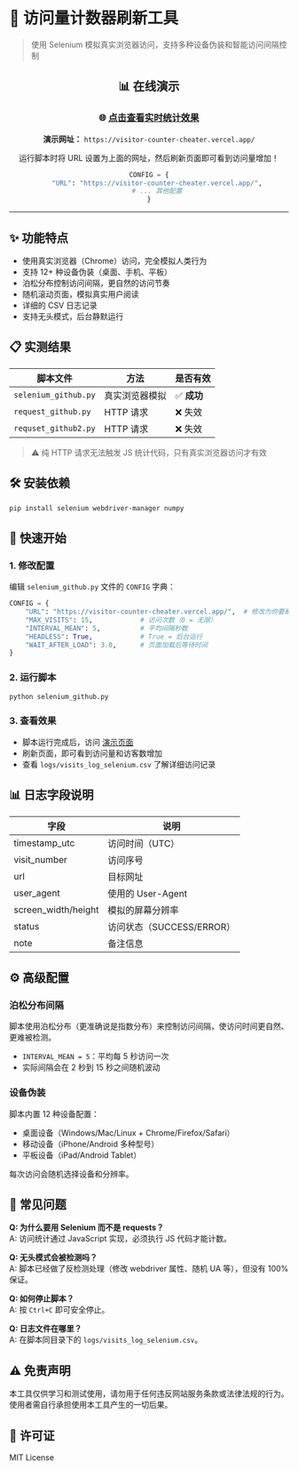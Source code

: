 # 🚀 访问量计数器刷新工具

> 使用 Selenium 模拟真实浏览器访问，支持多种设备伪装和智能访问间隔控制

<div align="center">

## 📊 在线演示

### 🌐 [点击查看实时统计效果](https://visitor-counter-cheater.vercel.app/)

**演示网址：** `https://visitor-counter-cheater.vercel.app/`

运行脚本时将 URL 设置为上面的网址，然后刷新页面即可看到访问量增加！

```python
CONFIG = {
    "URL": "https://visitor-counter-cheater.vercel.app/",
    # ... 其他配置
}
```

</div>

---

## ✨ 功能特点

- 使用真实浏览器（Chrome）访问，完全模拟人类行为
- 支持 12+ 种设备伪装（桌面、手机、平板）
- 泊松分布控制访问间隔，更自然的访问节奏
- 随机滚动页面，模拟真实用户阅读
- 详细的 CSV 日志记录
- 支持无头模式，后台静默运行

## 📋 实测结果

| 脚本文件 | 方法 | 是否有效 |
|---------|------|---------|
| `selenium_github.py` | 真实浏览器模拟 | ✅ **成功** |
| `request_github.py` | HTTP 请求 | ❌ 失效 |
| `requset_github2.py` | HTTP 请求 | ❌ 失效 |

> ⚠️ 纯 HTTP 请求无法触发 JS 统计代码，只有真实浏览器访问才有效

## 🛠️ 安装依赖

```bash
pip install selenium webdriver-manager numpy
```

## 🚀 快速开始

### 1. 修改配置

编辑 `selenium_github.py` 文件的 `CONFIG` 字典：

```python
CONFIG = {
    "URL": "https://visitor-counter-cheater.vercel.app/",  # 修改为你要刷的页面
    "MAX_VISITS": 15,            # 访问次数（0 = 无限）
    "INTERVAL_MEAN": 5,          # 平均间隔秒数
    "HEADLESS": True,            # True = 后台运行
    "WAIT_AFTER_LOAD": 3.0,      # 页面加载后等待时间
}
```

### 2. 运行脚本

```bash
python selenium_github.py
```

### 3. 查看效果

- 脚本运行完成后，访问 [演示页面](https://visitor-counter-cheater.vercel.app/)
- 刷新页面，即可看到访问量和访客数增加
- 查看 `logs/visits_log_selenium.csv` 了解详细访问记录

## 📊 日志字段说明

| 字段 | 说明 |
|-----|------|
| timestamp_utc | 访问时间（UTC） |
| visit_number | 访问序号 |
| url | 目标网址 |
| user_agent | 使用的 User-Agent |
| screen_width/height | 模拟的屏幕分辨率 |
| status | 访问状态（SUCCESS/ERROR） |
| note | 备注信息 |

## ⚙️ 高级配置

### 泊松分布间隔

脚本使用泊松分布（更准确说是指数分布）来控制访问间隔，使访问时间更自然、更难被检测。

- `INTERVAL_MEAN = 5`：平均每 5 秒访问一次
- 实际间隔会在 2 秒到 15 秒之间随机波动

### 设备伪装

脚本内置 12 种设备配置：
- 桌面设备（Windows/Mac/Linux + Chrome/Firefox/Safari）
- 移动设备（iPhone/Android 多种型号）
- 平板设备（iPad/Android Tablet）

每次访问会随机选择设备和分辨率。

## 🔧 常见问题

**Q: 为什么要用 Selenium 而不是 requests？**  
A: 访问统计通过 JavaScript 实现，必须执行 JS 代码才能计数。

**Q: 无头模式会被检测吗？**  
A: 脚本已经做了反检测处理（修改 webdriver 属性、随机 UA 等），但没有 100% 保证。

**Q: 如何停止脚本？**  
A: 按 `Ctrl+C` 即可安全停止。

**Q: 日志文件在哪里？**  
A: 在脚本同目录下的 `logs/visits_log_selenium.csv`。

## ⚠️ 免责声明

本工具仅供学习和测试使用，请勿用于任何违反网站服务条款或法律法规的行为。使用者需自行承担使用本工具产生的一切后果。

## 📄 许可证

MIT License




